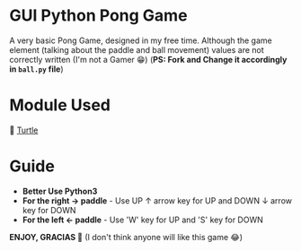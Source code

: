 # GUI Python Pong Game

A very basic Pong Game, designed in my free time. Although the game element (talking about the paddle and ball movement) values are not correctly written (I'm not a Gamer 😁) (**PS: Fork and Change it accordingly in `ball.py` file**)

# Module Used

🐢 [Turtle](https://docs.python.org/3/library/turtle.html) 

# Guide

* **Better Use Python3**
* **For the right → paddle** - Use UP ↑ arrow key for UP and DOWN ↓ arrow key for DOWN
* **For the left ← paddle** - Use 'W' key for UP and 'S' key for DOWN 

__ENJOY, GRACIAS 👋__ (I don't think anyone will like this game 😂)
